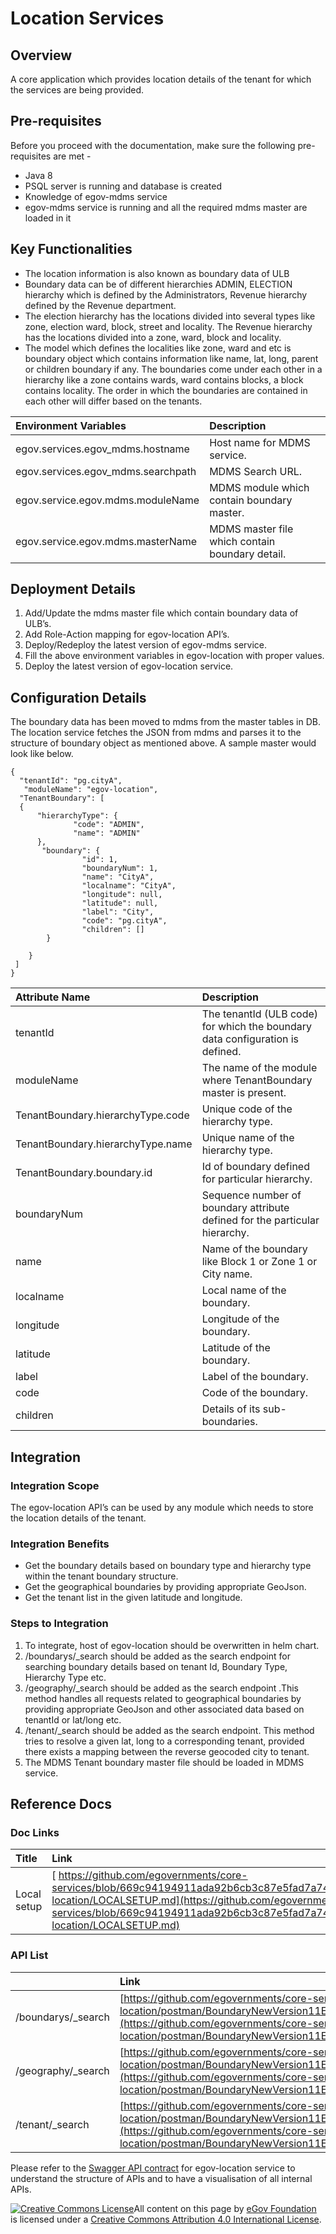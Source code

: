 # Location Services

## Overview

A core application which provides location details of the tenant for which the services are being provided.

## Pre-requisites

Before you proceed with the documentation, make sure the following pre-requisites are met -

* Java 8
* PSQL server is running and database is created
* Knowledge of egov-mdms service
* egov-mdms service is running and all the required mdms master are loaded in it

## Key Functionalities

* The location information is also known as boundary data of ULB
* Boundary data can be of different hierarchies ADMIN, ELECTION hierarchy which is defined by the Administrators, Revenue hierarchy defined by the Revenue department.
* The election hierarchy has the locations divided into several types like zone, election ward, block, street and locality. The Revenue hierarchy has the locations divided into a zone, ward, block and locality.
* The model which defines the localities like zone, ward and etc is boundary object which contains information like name, lat, long, parent or children boundary if any. The boundaries come under each other in a hierarchy like a zone contains wards, ward contains blocks, a block contains locality. The order in which the boundaries are contained in each other will differ based on the tenants.

| **Environment Variables** | **Description** |
| :--- | :--- |
| egov.services.egov\_mdms.hostname | Host name for MDMS service. |
| egov.services.egov\_mdms.searchpath | MDMS Search URL. |
| egov.service.egov.mdms.moduleName | MDMS module which contain boundary master. |
| egov.service.egov.mdms.masterName | MDMS master file which contain boundary detail. |

## Deployment Details

1. Add/Update the mdms master file which contain boundary data of ULB’s.
2. Add Role-Action mapping for egov-location API’s.
3. Deploy/Redeploy the latest version of egov-mdms service.
4. Fill the above environment variables in egov-location with proper values.
5. Deploy the latest version of egov-location service.

## Configuration Details

The boundary data has been moved to mdms from the master tables in DB. The location service fetches the JSON from mdms and parses it to the structure of boundary object as mentioned above. A sample master would look like below.

```text
{
  "tenantId": "pg.cityA",
   "moduleName": "egov-location",
  "TenantBoundary": [
  {
      "hierarchyType": {
              "code": "ADMIN",
              "name": "ADMIN"
      },
       "boundary": {
                "id": 1,
                "boundaryNum": 1,
                "name": "CityA",
                "localname": "CityA",
                "longitude": null,
                "latitude": null,
                "label": "City",
                "code": "pg.cityA",
                "children": []
        }

    }
 ]
}
```

| **Attribute Name** | **Description** |
| :--- | :--- |
| tenantId | The tenantId \(ULB code\) for which the boundary data configuration is defined. |
| moduleName | The name of the module where TenantBoundary master is present. |
| TenantBoundary.hierarchyType.code | Unique code of the hierarchy type. |
| TenantBoundary.hierarchyType.name | Unique name of the hierarchy type. |
| TenantBoundary.boundary.id | Id of boundary defined for particular hierarchy. |
| boundaryNum | Sequence number of boundary attribute defined for the particular hierarchy. |
| name | Name of the boundary like Block 1 or Zone 1 or City name. |
| localname | Local name of the boundary. |
| longitude | Longitude of the boundary. |
| latitude | Latitude of the boundary. |
| label | Label of the boundary. |
| code | Code of the boundary. |
| children | Details of its sub-boundaries. |

## Integration

### Integration Scope

The egov-location API’s can be used by any module which needs to store the location details of the tenant.

### Integration Benefits

* Get the boundary details based on boundary type and hierarchy type within the tenant boundary structure.
* Get the geographical boundaries by providing appropriate GeoJson.
* Get the tenant list in the given latitude and longitude.

### Steps to Integration

1. To integrate, host of egov-location should be overwritten in helm chart.
2. /boundarys/\_search should be added as the search endpoint for searching boundary details based on tenant Id, Boundary Type, Hierarchy Type etc.
3. /geography/\_search should be added as the search endpoint .This method handles all requests related to geographical boundaries by providing appropriate GeoJson and other associated data based on tenantId or lat/long etc.
4. /tenant/\_search should be added as the search endpoint. This method tries to resolve a given lat, long to a corresponding tenant, provided there exists a mapping between the reverse geocoded city to tenant.
5. The MDMS Tenant boundary master file should be loaded in MDMS service.

## Reference Docs

### Doc Links

| **Title** | **Link** |
| :--- | :--- |
| Local setup | [ https://github.com/egovernments/core-services/blob/669c94194911ada92b6cb3c87e5fad7a7478cc6a/egov-location/LOCALSETUP.md](https://github.com/egovernments/core-services/blob/669c94194911ada92b6cb3c87e5fad7a7478cc6a/egov-location/LOCALSETUP.md) |

### API List

|  | **Link** |
| :--- | :--- |
| /boundarys/\_search | [https://github.com/egovernments/core-services/blob/master/egov-location/postman/BoundaryNewVersion11Endpoint.postman\_collection.json](https://github.com/egovernments/core-services/blob/master/egov-location/postman/BoundaryNewVersion11Endpoint.postman_collection.json) |
| /geography/\_search | [https://github.com/egovernments/core-services/blob/master/egov-location/postman/BoundaryNewVersion11Endpoint.postman\_collection.json](https://github.com/egovernments/core-services/blob/master/egov-location/postman/BoundaryNewVersion11Endpoint.postman_collection.json) |
| /tenant/\_search | [https://github.com/egovernments/core-services/blob/master/egov-location/postman/BoundaryNewVersion11Endpoint.postman\_collection.json](https://github.com/egovernments/core-services/blob/master/egov-location/postman/BoundaryNewVersion11Endpoint.postman_collection.json) |

Please refer to the [Swagger API contract](https://editor.swagger.io/?url=https://raw.githubusercontent.com/egovernments/egov-services/master/docs/egov-location/contracts/v11-0-0.yml#!/) for egov-location service to understand the structure of APIs and to have a visualisation of all internal APIs.

[![Creative Commons License](https://i.creativecommons.org/l/by/4.0/80x15.png)](http://creativecommons.org/licenses/by/4.0/)All content on this page by [eGov Foundation ](https://egov.org.in/)is licensed under a [Creative Commons Attribution 4.0 International License](http://creativecommons.org/licenses/by/4.0/).

